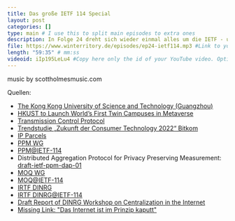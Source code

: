 ```yaml
---
title: Das große IETF 114 Special
layout: post
categories: []
type: main # I use this to split main episodes to extra ones
description: In Folge 24 dreht sich wieder einmal alles um die IETF - unser IETF 114 Special. Dieses IETF Meeting hatte zwar wenig für den interessierten Laien zu bieten, aber wir haben dennoch ein paar Dinge gefunden, über die es sich zu reden lohnt. Alte Probleme mit vermeintlich neuen Lösungen sind ein Thema und auch die Geschwindigkeit mit der die IETF Standards produziert. Selbst die Kultur der IETF im Wandel der Zeit wird aufgegriffen. Ein wilder Mix nach der langen Sommerpause.
file: https://www.winterritory.de/episodes/ep24-ietf114.mp3 #Link to your .mp3 file
length: "59:35" # mm:ss
videoid: iIp195LeLu4 #Copy here only the id of your YouTube video. Optional 
---
```

music by scottholmesmusic.com

Quellen:

* [The Kong Kong University of Science and Technology (Guangzhou)](https://hkust-gz.edu.cn/)
* [HKUST to Launch World’s First Twin Campuses in Metaverse](https://hkust.edu.hk/news/research-and-innovation/hkust-launch-worlds-first-twin-campuses-metaverse)
* [Transmission Control Protocol](https://www.rfc-editor.org/info/rfc9293)
* [Trendstudie „Zukunft der Consumer Technology 2022“ Bitkom](https://www.bitkom.org/zukunft-consumer-technology)
* [IP Parcels](https://datatracker.ietf.org/doc/html/draft-templin-intarea-parcels-14)
* [PPM WG](https://datatracker.ietf.org/wg/ppm/about/)
* [PPM@IETF-114](https://datatracker.ietf.org/meeting/114/session/ppm)
* Distributed Aggregation Protocol for Privacy Preserving Measurement: [draft-ietf-ppm-dap-01](https://datatracker.ietf.org/doc/draft-ietf-ppm-dap/)
* [MOQ WG](https://datatracker.ietf.org/wg/moq/about/)
* [MOQ@IETF-114](https://datatracker.ietf.org/meeting/114/session/moq)
* [IRTF DINRG](https://datatracker.ietf.org/rg/dinrg/about/)
* [IRTF DINRG@IETF-114](https://datatracker.ietf.org/meeting/114/session/dinrg)
* [Draft Report of DINRG Workshop on Centralization in the Internet](https://datatracker.ietf.org/meeting/114/materials/slides-114-dinrg-draft-report-of-dinrg-workshop-on-centralization-in-the-internet-01)
* [Missing Link: "Das Internet ist im Prinzip kaputt"](https://www.heise.de/hintergrund/Missing-Link-Das-Internet-ist-im-Prinzip-kaputt-7244186.html)
